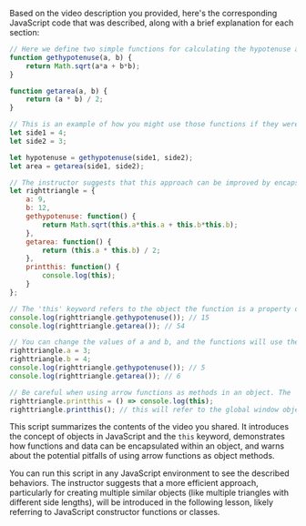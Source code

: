 Based on the video description you provided, here's the corresponding JavaScript code that was described, along with a brief explanation for each section:

```javascript
// Here we define two simple functions for calculating the hypotenuse and area of a right triangle
function gethypotenuse(a, b) {
    return Math.sqrt(a*a + b*b);
}

function getarea(a, b) {
    return (a * b) / 2;
}

// This is an example of how you might use those functions if they weren't part of an object
let side1 = 4;
let side2 = 3;

let hypotenuse = gethypotenuse(side1, side2);
let area = getarea(side1, side2);

// The instructor suggests that this approach can be improved by encapsulating the triangle properties and methods within a single object
let righttriangle = {
    a: 9,
    b: 12,
    gethypotenuse: function() {
        return Math.sqrt(this.a*this.a + this.b*this.b);
    },
    getarea: function() {
        return (this.a * this.b) / 2;
    },
    printthis: function() {
        console.log(this);
    }
};

// The 'this' keyword refers to the object the function is a property of, in this case 'righttriangle'
console.log(righttriangle.gethypotenuse()); // 15
console.log(righttriangle.getarea()); // 54

// You can change the values of a and b, and the functions will use the updated values
righttriangle.a = 3;
righttriangle.b = 4;
console.log(righttriangle.gethypotenuse()); // 5
console.log(righttriangle.getarea()); // 6

// Be careful when using arrow functions as methods in an object. The 'this' keyword behaves differently within arrow functions
righttriangle.printthis = () => console.log(this);
righttriangle.printthis(); // this will refer to the global window object, not 'righttriangle'
```

This script summarizes the contents of the video you shared. It introduces the concept of objects in JavaScript and the `this` keyword, demonstrates how functions and data can be encapsulated within an object, and warns about the potential pitfalls of using arrow functions as object methods.

You can run this script in any JavaScript environment to see the described behaviors. The instructor suggests that a more efficient approach, particularly for creating multiple similar objects (like multiple triangles with different side lengths), will be introduced in the following lesson, likely referring to JavaScript constructor functions or classes.